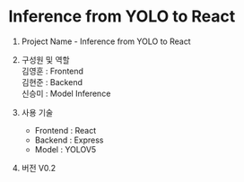 # Inference from YOLO to React

1. Project Name - Inference from YOLO to React

2. 구성원 및 역할   
    김영훈 : Frontend   
    김현준 : Backend    
    신승미 : Model Inference

3. 사용 기술    
    * Frontend : React
    * Backend : Express
    * Model : YOLOV5

4. 버전 V0.2